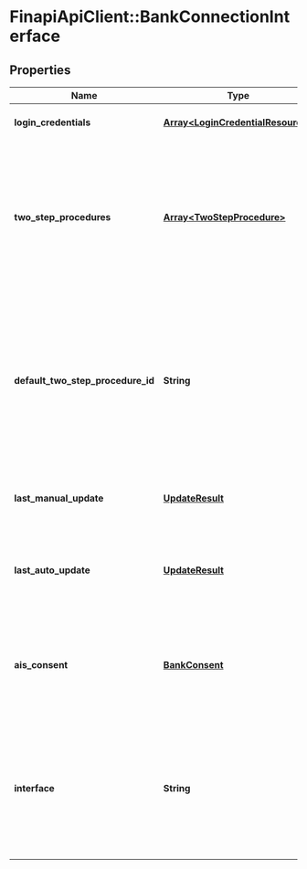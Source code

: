 # FinapiApiClient::BankConnectionInterface

## Properties
Name | Type | Description | Notes
------------ | ------------- | ------------- | -------------
**login_credentials** | [**Array&lt;LoginCredentialResource&gt;**](LoginCredentialResource.md) | Login fields for this interface, in the order that we suggest to show them to the user. | [optional] 
**two_step_procedures** | [**Array&lt;TwoStepProcedure&gt;**](TwoStepProcedure.md) | Available two-step-procedures in this interface, used for submitting a money transfer or direct debit request (see /accounts/requestSepaMoneyTransfer or /requestSepaDirectDebit),or for multi-step-authentication during bank connection import or update. The available two-step-procedures mya be re-evaluated each time this bank connection is updated (/bankConnections/update). This means that this list may change as a result of an update. | [optional] 
**default_two_step_procedure_id** | **String** | The default two-step-procedure for this interface. Must match one of the available &#39;procedureId&#39;s from the &#39;twoStepProcedures&#39; list. When this field is set, then finAPI will automatically try to select the procedure wherever applicable. Note that the list of available procedures of a bank connection may change as a result of an update of the connection, and if this field references a procedure that is no longer available after an update, finAPI will automatically clear the default procedure (set it to null). | [optional] 
**last_manual_update** | [**UpdateResult**](UpdateResult.md) | Result of the last manual update of the associated bank connection using this interface. If no manual update has ever been done so far with this interface, then this field will not be set. | [optional] 
**last_auto_update** | [**UpdateResult**](UpdateResult.md) | Result of the last auto update of the associated bank connection using this interface (ran by finAPI&#39;s automatic batch update process). If no auto update has ever been done so far with this interface, then this field will not be set. | [optional] 
**ais_consent** | [**BankConsent**](BankConsent.md) | If this field is set, it means that this interface is handing out a consent to finAPI in exchange for the login credentials. finAPI needs to use this consent to get access to the account list and account data (i.e. Account Information Services, AIS). If this field is not set, it means that this interface does not use such consents. | [optional] 
**interface** | **String** | Bank interface. Possible values:&lt;br&gt;&lt;br&gt;&amp;bull; &lt;code&gt;FINTS_SERVER&lt;/code&gt; - means that finAPI will download data via the bank&#39;s FinTS interface.&lt;br&gt;&amp;bull; &lt;code&gt;WEB_SCRAPER&lt;/code&gt; - means that finAPI will parse data from the bank&#39;s online banking website.&lt;br&gt;&amp;bull; &lt;code&gt;XS2A&lt;/code&gt; - means that finAPI will download data via the bank&#39;s XS2A interface.&lt;br&gt; | 


